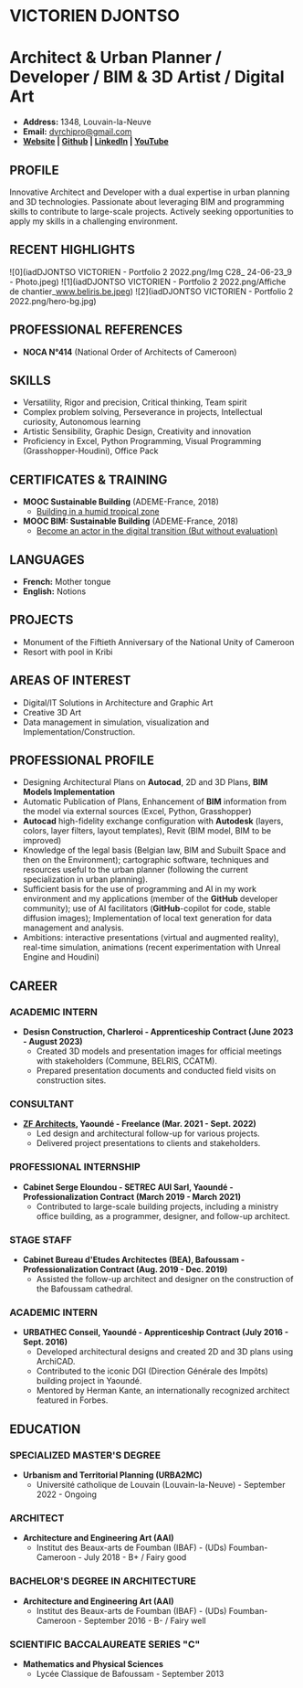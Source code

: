 # VICTORIEN DJONTSO

# **Architect & Urban Planner / Developer / BIM & 3D Artist / Digital Art**

- **Address:** 1348, Louvain-la-Neuve
- **Email:** dvrchipro@gmail.com
- **[Website](https://dvrch.github.io/victorien-djontso-cv/) | [Github](https://github.com/dvrch/victorien-djontso-cv/tree/main) | [LinkedIn](https://www.linkedin.com/in/djontso-victorien) | [YouTube](https://www.youtube.com/channel/UCdjontso-victorien2171)**

## PROFILE

Innovative Architect and Developer with a dual expertise in urban planning and 3D technologies. Passionate about leveraging BIM and programming skills to contribute to large-scale projects. Actively seeking opportunities to apply my skills in a challenging environment.

## RECENT HIGHLIGHTS

![0](iadDJONTSO VICTORIEN - Portfolio 2 2022.png/Img C28_ 24-06-23_9 - Photo.jpeg)
![1](iadDJONTSO VICTORIEN - Portfolio 2 2022.png/Affiche de chantier_www.beliris.be.jpeg)
![2](iadDJONTSO VICTORIEN - Portfolio 2 2022.png/hero-bg.jpg)

## PROFESSIONAL REFERENCES

- **NOCA N°414** (National Order of Architects of Cameroon)

## SKILLS

- Versatility, Rigor and precision, Critical thinking, Team spirit
- Complex problem solving, Perseverance in projects, Intellectual curiosity, Autonomous learning
- Artistic Sensibility, Graphic Design, Creativity and innovation
- Proficiency in Excel, Python Programming, Visual Programming (Grasshopper-Houdini), Office Pack

## CERTIFICATES & TRAINING

- **MOOC Sustainable Building** (ADEME-France, 2018)
  - [Building in a humid tropical zone](https://www.mooc-batiment-durable.fr/fr/formations/lumiere-thermique-et-acoustique-bien-construire-en-zone-tropical/)
- **MOOC BIM: Sustainable Building** (ADEME-France, 2018)
  - [Become an actor in the digital transition (But without evaluation)](https://www.mooc-batiment-durable.fr/fr/formations/moocbim-devenez-acteur-de-la-transition-numerique/)

## LANGUAGES

- **French:** Mother tongue
- **English:** Notions

## PROJECTS

- Monument of the Fiftieth Anniversary of the National Unity of Cameroon
- Resort with pool in Kribi

## AREAS OF INTEREST

- Digital/IT Solutions in Architecture and Graphic Art
- Creative 3D Art
- Data management in simulation, visualization and Implementation/Construction.

## PROFESSIONAL PROFILE

- Designing Architectural Plans on **Autocad**, 2D and 3D Plans, **BIM Models Implementation**
- Automatic Publication of Plans, Enhancement of **BIM** information from the model via external sources (Excel, Python, Grasshopper)
- **Autocad** high-fidelity exchange configuration with **Autodesk** (layers, colors, layer filters, layout templates), Revit (BIM model, BIM to be improved)
- Knowledge of the legal basis (Belgian law, BIM and Subuilt Space and then on the Environment); cartographic software, techniques and resources useful to the urban planner (following the current specialization in urban planning).
- Sufficient basis for the use of programming and AI in my work environment and my applications (member of the **GitHub** developer community); use of AI facilitators (**GitHub**-copilot for code, stable diffusion images); Implementation of local text generation for data management and analysis.
- Ambitions: interactive presentations (virtual and augmented reality), real-time simulation, animations (recent experimentation with Unreal Engine and Houdini)

## CAREER

### ACADEMIC INTERN

- **Desisn Construction, Charleroi - Apprenticeship Contract (June 2023 - August 2023)**
  - Created 3D models and presentation images for official meetings with stakeholders (Commune, BELRIS, CCATM).
  - Prepared presentation documents and conducted field visits on construction sites.

### CONSULTANT

- **[ZF Architects](https://www.zf-architects.com/), Yaoundé - Freelance (Mar. 2021 - Sept. 2022)**
  - Led design and architectural follow-up for various projects.
  - Delivered project presentations to clients and stakeholders.

### PROFESSIONAL INTERNSHIP

- **Cabinet Serge Eloundou - SETREC AUI Sarl, Yaoundé - Professionalization Contract (March 2019 - March 2021)**
  - Contributed to large-scale building projects, including a ministry office building, as a programmer, designer, and follow-up architect.

### STAGE STAFF

- **Cabinet Bureau d'Etudes Architectes (BEA), Bafoussam - Professionalization Contract (Aug. 2019 - Dec. 2019)**
  - Assisted the follow-up architect and designer on the construction of the Bafoussam cathedral.

### ACADEMIC INTERN

- **URBATHEC Conseil, Yaoundé - Apprenticeship Contract (July 2016 - Sept. 2016)**
  - Developed architectural designs and created 2D and 3D plans using ArchiCAD.
  - Contributed to the iconic DGI (Direction Générale des Impôts) building project in Yaoundé.
  - Mentored by Herman Kante, an internationally recognized architect featured in Forbes.

## EDUCATION

### SPECIALIZED MASTER'S DEGREE

- **Urbanism and Territorial Planning (URBA2MC)**
  - Université catholique de Louvain (Louvain-la-Neuve) - September 2022 - Ongoing

### ARCHITECT

- **Architecture and Engineering Art (AAI)**
  - Institut des Beaux-arts de Foumban (IBAF) - (UDs) Foumban-Cameroon - July 2018 - B+ / Fairy good

### BACHELOR'S DEGREE IN ARCHITECTURE

- **Architecture and Engineering Art (AAI)**
  - Institut des Beaux-arts de Foumban (IBAF) - (UDs) Foumban-Cameroon - September 2016 - B- / Fairy well

### SCIENTIFIC BACCALAUREATE SERIES "C"

- **Mathematics and Physical Sciences**
  - Lycée Classique de Bafoussam - September 2013
